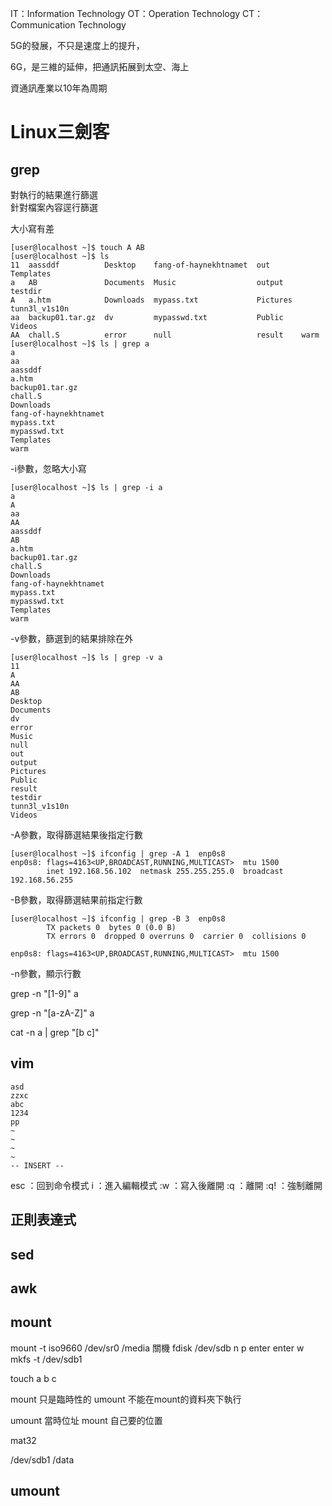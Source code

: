 IT：Information Technology
OT：Operation   Technology
CT：Communication Technology



5G的發展，不只是速度上的提升，

6G，是三維的延伸，把通訊拓展到太空、海上

資通訊產業以10年為周期


# Linux三劍客

## grep
對執行的結果進行篩選  
針對檔案內容逕行篩選  

大小寫有差
```
[user@localhost ~]$ touch A AB
[user@localhost ~]$ ls
11  aassddf          Desktop    fang-of-haynekhtnamet  out       Templates
a   AB               Documents  Music                  output    testdir
A   a.htm            Downloads  mypass.txt             Pictures  tunn3l_v1s10n
aa  backup01.tar.gz  dv         mypasswd.txt           Public    Videos
AA  chall.S          error      null                   result    warm
[user@localhost ~]$ ls | grep a
a
aa
aassddf
a.htm
backup01.tar.gz
chall.S
Downloads
fang-of-haynekhtnamet
mypass.txt
mypasswd.txt
Templates
warm
```

-i參數，忽略大小寫
```
[user@localhost ~]$ ls | grep -i a
a
A
aa
AA
aassddf
AB
a.htm
backup01.tar.gz
chall.S
Downloads
fang-of-haynekhtnamet
mypass.txt
mypasswd.txt
Templates
warm
```

-v參數，篩選到的結果排除在外
```
[user@localhost ~]$ ls | grep -v a
11
A
AA
AB
Desktop
Documents
dv
error
Music
null
out
output
Pictures
Public
result
testdir
tunn3l_v1s10n
Videos
```

-A參數，取得篩選結果後指定行數
```
[user@localhost ~]$ ifconfig | grep -A 1  enp0s8
enp0s8: flags=4163<UP,BROADCAST,RUNNING,MULTICAST>  mtu 1500
        inet 192.168.56.102  netmask 255.255.255.0  broadcast 192.168.56.255
```
-B參數，取得篩選結果前指定行數
```
[user@localhost ~]$ ifconfig | grep -B 3  enp0s8
        TX packets 0  bytes 0 (0.0 B)
        TX errors 0  dropped 0 overruns 0  carrier 0  collisions 0

enp0s8: flags=4163<UP,BROADCAST,RUNNING,MULTICAST>  mtu 1500
```
-n參數，顯示行數

grep -n "[1-9]" a

grep -n "[a-zA-Z]" a

cat -n a | grep "[b c]"

## vim
```
asd
zzxc
abc
1234
pp
~                                                                               
~                                                                               
~                                                                               
~                                                                                                                                              
-- INSERT --  
```
esc ：回到命令模式
i   ：進入編輯模式
:w  ：寫入後離開
:q  ：離開
:q! ：強制離開
## 正則表達式


## sed

## awk

## mount
mount -t iso9660 /dev/sr0 /media
關機
fdisk /dev/sdb
n
p
enter
enter
w
mkfs -t /dev/sdb1

touch a b c

mount 只是臨時性的
umount 不能在mount的資料夾下執行

umount 當時位址
mount 自己要的位置

mat32

/dev/sdb1       /data   
## umount